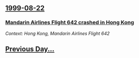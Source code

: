 ## [1999-08-22](/news/1999/08/22/index.md)

### [ Mandarin Airlines Flight 642 crashed in Hong Kong](/news/1999/08/22/mandarin-airlines-flight-642-crashed-in-hong-kong.md)
_Context: Hong Kong, Mandarin Airlines Flight 642_

## [Previous Day...](/news/1999/08/21/index.md)

